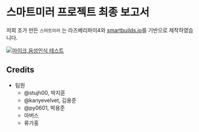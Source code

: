 # 스마트미러 프로젝트 최종 보고서


저희 조가 만든 `스마트미러` 는 라즈베리파이4와 [smartbuilds.io](https://smartbuilds.io/)를 기반으로 제작하였습니다. 

[![마이크,음성인식 테스트](http://i.imgur.com/7YTMFQp.png)](https://youtu.be/_fQBZcZbs-8)


## Credits
- 팀원
  - @stujh00, 박지훈
  - @kanyevelvet, 김용준
  - @py0601, 박용준
  - 아버스
  - 류가홍
